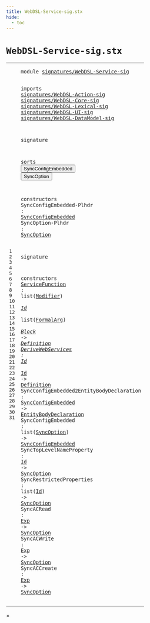 ```yaml
---
title: WebDSL-Service-sig.stx
hide:
  - toc
---
```


# `WebDSL-Service-sig.stx`



[pdmosses/webdsl-statix/webdslstatix/src-gen/statix/signatures/WebDSL-Service-sig.stx]: https://github.com/pdmosses/webdsl-statix/blob/master/webdslstatix/src-gen/statix/signatures/WebDSL-Service-sig.stx "The source file on GitHub"

<div class="stx"><table class="highlighttable"><tbody><tr><td class="linenos"><div class="linenodiv"><pre><span></span>1
2
3
4
5
6
7
8
9
10
11
12
13
14
15
16
17
18
19
20
21
22
23
24
25
26
27
28
29
30
31
</pre></div></td>
<td class="code"><pre><code><span class="keyword">module</span> <a href="../webdsl-statix-sig.stx/#signatures/WebDSL-Service-sig_23_3" id="signatures/WebDSL-Service-sig_1_8" title="a definition with a single reference"><span class="token sort_Id">signatures/WebDSL-Service-sig</span></a>

<span class="keyword">imports</span>
  <a href="../WebDSL-Action-sig.stx/#signatures/WebDSL-Action-sig_1_8" id="signatures/WebDSL-Action-sig_4_3" title="a reference to a single-file definition"><span class="token sort_Id">signatures/WebDSL-Action-sig</span></a>
  <a href="../WebDSL-Core-sig.stx/#signatures/WebDSL-Core-sig_1_8" id="signatures/WebDSL-Core-sig_5_3" title="a reference to a single-file definition"><span class="token sort_Id">signatures/WebDSL-Core-sig</span></a>
  <a href="../WebDSL-Lexical-sig.stx/#signatures/WebDSL-Lexical-sig_1_8" id="signatures/WebDSL-Lexical-sig_6_3" title="a reference to a single-file definition"><span class="token sort_Id">signatures/WebDSL-Lexical-sig</span></a>
  <a href="../WebDSL-UI-sig.stx/#signatures/WebDSL-UI-sig_1_8" id="signatures/WebDSL-UI-sig_7_3" title="a reference to a single-file definition"><span class="token sort_Id">signatures/WebDSL-UI-sig</span></a>
  <a href="../WebDSL-DataModel-sig.stx/#signatures/WebDSL-DataModel-sig_1_8" id="signatures/WebDSL-DataModel-sig_8_3" title="a reference to a single-file definition"><span class="token sort_Id">signatures/WebDSL-DataModel-sig</span></a>

<span class="keyword">signature</span>

  <span class="keyword">sorts</span>
    <span class="cons_SortDecl"><button class="modal-open" id="SyncConfigEmbedded_13_5" title="a definition with multiple references" data-urls="#SyncConfigEmbedded line 17_32, 25_48, 26_46"><span class="token sort_Id">SyncConfigEmbedded</span></button></span>
    <span class="cons_SortDecl"><button class="modal-open" id="SyncOption_14_5" title="a definition with multiple references" data-urls="#SyncOption line 18_24, 26_31, 27_38, 28_44, 29_25, 30_26, 31_27"><span class="token sort_Id">SyncOption</span></button></span>

  <span class="keyword">constructors</span>
    <span class="cons_OpDecl"><span id="SyncConfigEmbedded-Plhdr_17_5" title="a definition with no references"><span class="token sort_Id">SyncConfigEmbedded-Plhdr</span></span> <span class="operator">:</span> <span class="cons_SimpleSort"><a href="#SyncConfigEmbedded_13_5" id="SyncConfigEmbedded_17_32" title="a reference to a single-file definition"><span class="token sort_Id">SyncConfigEmbedded</span></a></span></span>
    <span class="cons_OpDecl"><span id="SyncOption-Plhdr_18_5" title="a definition with no references"><span class="token sort_Id">SyncOption-Plhdr</span></span> <span class="operator">:</span> <span class="cons_SimpleSort"><a href="#SyncOption_14_5" id="SyncOption_18_24" title="a reference to a single-file definition"><span class="token sort_Id">SyncOption</span></a></span></span>

<span class="keyword">signature</span>

  <span class="keyword">constructors</span>
    <span class="cons_OpDecl"><a href="../../../../trans/static-semantics/webdsl-services.stx/#ServiceFunction_14_12" id="ServiceFunction_23_5" title="a definition with a single reference"><span class="token sort_Id">ServiceFunction</span></a> <span class="operator">:</span> <span class="keyword">list</span><span class="operator">(</span><span class="cons_SimpleSort"><a href="../WebDSL-UI-sig.stx/#Modifier_14_5" id="Modifier_23_28" title="a reference to a single-file definition"><span class="token sort_Id">Modifier</span></a></span><span class="operator">)</span> <span class="operator">*</span> <span class="cons_SimpleSort"><a href="../WebDSL-Lexical-sig.stx/#Id_14_5" id="Id_23_40" title="a reference to a single-file definition"><span class="token sort_Id">Id</span></a></span> <span class="operator">*</span> <span class="keyword">list</span><span class="operator">(</span><span class="cons_SimpleSort"><a href="../WebDSL-Core-sig.stx/#FormalArg_11_5" id="FormalArg_23_50" title="a reference to a single-file definition"><span class="token sort_Id">FormalArg</span></a></span><span class="operator">)</span> <span class="operator">*</span> <span class="cons_SimpleSort"><a href="../WebDSL-Action-sig.stx/#Block_15_5" id="Block_23_63" title="a reference to a single-file definition"><span class="token sort_Id">Block</span></a></span> <span class="operator">-&gt;</span> <span class="cons_SimpleSort"><a href="../WebDSL-Core-sig.stx/#Definition_20_5" id="Definition_23_72" title="a reference to a single-file definition"><span class="token sort_Id">Definition</span></a></span></span>
    <span class="cons_OpDecl"><a href="../../../../trans/static-semantics/webdsl-services.stx/#DeriveWebServices_12_12" id="DeriveWebServices_24_5" title="a definition with a single reference"><span class="token sort_Id">DeriveWebServices</span></a> <span class="operator">:</span> <span class="cons_SimpleSort"><a href="../WebDSL-Lexical-sig.stx/#Id_14_5" id="Id_24_25" title="a reference to a single-file definition"><span class="token sort_Id">Id</span></a></span> <span class="operator">*</span> <span class="cons_SimpleSort"><a href="../WebDSL-Lexical-sig.stx/#Id_14_5" id="Id_24_30" title="a reference to a single-file definition"><span class="token sort_Id">Id</span></a></span> <span class="operator">-&gt;</span> <span class="cons_SimpleSort"><a href="../WebDSL-Core-sig.stx/#Definition_20_5" id="Definition_24_36" title="a reference to a single-file definition"><span class="token sort_Id">Definition</span></a></span></span>
    <span class="cons_OpDecl"><span id="SyncConfigEmbedded2EntityBodyDeclaration_25_5" title="a definition with no references"><span class="token sort_Id">SyncConfigEmbedded2EntityBodyDeclaration</span></span> <span class="operator">:</span> <span class="cons_SimpleSort"><a href="#SyncConfigEmbedded_13_5" id="SyncConfigEmbedded_25_48" title="a reference to a single-file definition"><span class="token sort_Id">SyncConfigEmbedded</span></a></span> <span class="operator">-&gt;</span> <span class="cons_SimpleSort"><a href="../WebDSL-DataModel-sig.stx/#EntityBodyDeclaration_11_5" id="EntityBodyDeclaration_25_70" title="a reference to a single-file definition"><span class="token sort_Id">EntityBodyDeclaration</span></a></span></span>
    <span class="cons_OpDecl"><span id="SyncConfigEmbedded_26_5" title="a definition with no references"><span class="token sort_Id">SyncConfigEmbedded</span></span> <span class="operator">:</span> <span class="keyword">list</span><span class="operator">(</span><span class="cons_SimpleSort"><a href="#SyncOption_14_5" id="SyncOption_26_31" title="a reference to a single-file definition"><span class="token sort_Id">SyncOption</span></a></span><span class="operator">)</span> <span class="operator">-&gt;</span> <span class="cons_SimpleSort"><a href="#SyncConfigEmbedded_13_5" id="SyncConfigEmbedded_26_46" title="a reference to a single-file definition"><span class="token sort_Id">SyncConfigEmbedded</span></a></span></span>
    <span class="cons_OpDecl"><span id="SyncTopLevelNameProperty_27_5" title="a definition with no references"><span class="token sort_Id">SyncTopLevelNameProperty</span></span> <span class="operator">:</span> <span class="cons_SimpleSort"><a href="../WebDSL-Lexical-sig.stx/#Id_14_5" id="Id_27_32" title="a reference to a single-file definition"><span class="token sort_Id">Id</span></a></span> <span class="operator">-&gt;</span> <span class="cons_SimpleSort"><a href="#SyncOption_14_5" id="SyncOption_27_38" title="a reference to a single-file definition"><span class="token sort_Id">SyncOption</span></a></span></span>
    <span class="cons_OpDecl"><span id="SyncRestrictedProperties_28_5" title="a definition with no references"><span class="token sort_Id">SyncRestrictedProperties</span></span> <span class="operator">:</span> <span class="keyword">list</span><span class="operator">(</span><span class="cons_SimpleSort"><a href="../WebDSL-Lexical-sig.stx/#Id_14_5" id="Id_28_37" title="a reference to a single-file definition"><span class="token sort_Id">Id</span></a></span><span class="operator">)</span> <span class="operator">-&gt;</span> <span class="cons_SimpleSort"><a href="#SyncOption_14_5" id="SyncOption_28_44" title="a reference to a single-file definition"><span class="token sort_Id">SyncOption</span></a></span></span>
    <span class="cons_OpDecl"><span id="SyncACRead_29_5" title="a definition with no references"><span class="token sort_Id">SyncACRead</span></span> <span class="operator">:</span> <span class="cons_SimpleSort"><a href="../WebDSL-Action-sig.stx/#Exp_25_5" id="Exp_29_18" title="a reference to a single-file definition"><span class="token sort_Id">Exp</span></a></span> <span class="operator">-&gt;</span> <span class="cons_SimpleSort"><a href="#SyncOption_14_5" id="SyncOption_29_25" title="a reference to a single-file definition"><span class="token sort_Id">SyncOption</span></a></span></span>
    <span class="cons_OpDecl"><span id="SyncACWrite_30_5" title="a definition with no references"><span class="token sort_Id">SyncACWrite</span></span> <span class="operator">:</span> <span class="cons_SimpleSort"><a href="../WebDSL-Action-sig.stx/#Exp_25_5" id="Exp_30_19" title="a reference to a single-file definition"><span class="token sort_Id">Exp</span></a></span> <span class="operator">-&gt;</span> <span class="cons_SimpleSort"><a href="#SyncOption_14_5" id="SyncOption_30_26" title="a reference to a single-file definition"><span class="token sort_Id">SyncOption</span></a></span></span>
    <span class="cons_OpDecl"><span id="SyncACCreate_31_5" title="a definition with no references"><span class="token sort_Id">SyncACCreate</span></span> <span class="operator">:</span> <span class="cons_SimpleSort"><a href="../WebDSL-Action-sig.stx/#Exp_25_5" id="Exp_31_20" title="a reference to a single-file definition"><span class="token sort_Id">Exp</span></a></span> <span class="operator">-&gt;</span> <span class="cons_SimpleSort"><a href="#SyncOption_14_5" id="SyncOption_31_27" title="a reference to a single-file definition"><span class="token sort_Id">SyncOption</span></a></span></span>
</code></pre></td></tr></tbody></table></div>

<div id="modal">
  <div id="modal-content">
    <span id="modal-close">&times;</span>
    <h2 id="modal-h2"></h2>
    <p  id="modal-p"></p>
    <ul id="modal-ul"></ul>
  </div>
</div>
